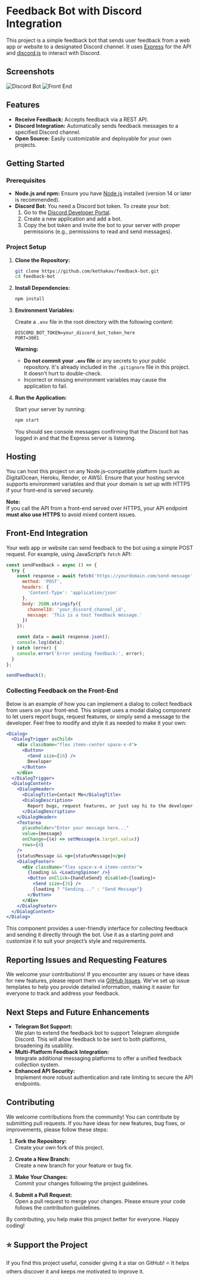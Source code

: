 # Feedback Bot with Discord Integration

This project is a simple feedback bot that sends user feedback from a web app or website to a designated Discord channel. It uses [Express](https://expressjs.com/) for the API and [discord.js](https://discord.js.org/#/) to interact with Discord.

## Screenshots
![Discord Bot](/media/images/Discord_eCo2YG0CIC.png)
![Front End](/media/images/zen_TrSZNMxWji.png)

## Features

- **Receive Feedback:** Accepts feedback via a REST API.
- **Discord Integration:** Automatically sends feedback messages to a specified Discord channel.
- **Open Source:** Easily customizable and deployable for your own projects.

## Getting Started

### Prerequisites

- **Node.js and npm:** Ensure you have [Node.js](https://nodejs.org/) installed (version 14 or later is recommended).
- **Discord Bot:** You need a Discord bot token. To create your bot:
  1. Go to the [Discord Developer Portal](https://discord.com/developers/applications).
  2. Create a new application and add a bot.
  3. Copy the bot token and invite the bot to your server with proper permissions (e.g., permissions to read and send messages).

### Project Setup

1. **Clone the Repository:**

   ```bash
   git clone https://github.com/kethakav/feedback-bot.git
   cd feedback-bot
   ```

2. **Install Dependencies:**

   ```bash
   npm install
   ```

3. **Environment Variables:**

   Create a `.env` file in the root directory with the following content:

   ```dotenv
   DISCORD_BOT_TOKEN=your_discord_bot_token_here
   PORT=3001
   ```

   **Warning:**  
   - **Do not commit your `.env` file** or any secrets to your public repository. It's already included in the `.gitignore` file in this project. It doesn't hurt to double-check.
   - Incorrect or missing environment variables may cause the application to fail.

4. **Run the Application:**

   Start your server by running:

   ```bash
   npm start
   ```
   
   You should see console messages confirming that the Discord bot has logged in and that the Express server is listening.

## Hosting

You can host this project on any Node.js–compatible platform (such as DigitalOcean, Heroku, Render, or AWS). Ensure that your hosting service supports environment variables and that your domain is set up with HTTPS if your front-end is served securely.

**Note:**  
If you call the API from a front-end served over HTTPS, your API endpoint **must also use HTTPS** to avoid mixed content issues.

## Front-End Integration

Your web app or website can send feedback to the bot using a simple POST request. For example, using JavaScript’s `fetch` API:

```javascript
const sendFeedback = async () => {
  try {
    const response = await fetch('https://yourdomain.com/send-message', { // Use HTTPS if needed
      method: 'POST',
      headers: {
        'Content-Type': 'application/json'
      },
      body: JSON.stringify({
        channelId: 'your_discord_channel_id',
        message: 'This is a test feedback message.'
      })
    });

    const data = await response.json();
    console.log(data);
  } catch (error) {
    console.error('Error sending feedback:', error);
  }
};

sendFeedback();
```

### Collecting Feedback on the Front-End

Below is an example of how you can implement a dialog to collect feedback from users on your front-end. This snippet uses a modal dialog component to let users report bugs, request features, or simply send a message to the developer. Feel free to modify and style it as needed to make it your own:

```jsx
<Dialog>
  <DialogTrigger asChild>
    <div className="flex items-center space-x-4">
      <Button>
        <Send size={16} />
        Developer
      </Button>
    </div>
  </DialogTrigger>
  <DialogContent>
    <DialogHeader>
      <DialogTitle>Contact Me</DialogTitle>
      <DialogDescription>
        Report bugs, request features, or just say hi to the developer.
      </DialogDescription>
    </DialogHeader>
    <Textarea
      placeholder="Enter your message here..."
      value={message}
      onChange={(e) => setMessage(e.target.value)}
      rows={4}
    />
    {statusMessage && <p>{statusMessage}</p>}
    <DialogFooter>
      <div className="flex space-x-4 items-center">
        {loading && <LoadingSpinner />}
        <Button onClick={handleSend} disabled={loading}>
          <Send size={16} />
          {loading ? "Sending..." : "Send Message"}
        </Button>
      </div>
    </DialogFooter>
  </DialogContent>
</Dialog>
```

This component provides a user-friendly interface for collecting feedback and sending it directly through the bot. Use it as a starting point and customize it to suit your project’s style and requirements.

## Reporting Issues and Requesting Features

We welcome your contributions! If you encounter any issues or have ideas for new features, please report them via [GitHub Issues](https://github.com/kethakav/feedback-bot/issues). We've set up issue templates to help you provide detailed information, making it easier for everyone to track and address your feedback.

## Next Steps and Future Enhancements

- **Telegram Bot Support:**  
  We plan to extend the feedback bot to support Telegram alongside Discord. This will allow feedback to be sent to both platforms, broadening its usability.
- **Multi-Platform Feedback Integration:**  
  Integrate additional messaging platforms to offer a unified feedback collection system.
- **Enhanced API Security:**  
  Implement more robust authentication and rate limiting to secure the API endpoints.

## Contributing

We welcome contributions from the community! You can contribute by submitting pull requests. If you have ideas for new features, bug fixes, or improvements, please follow these steps:

1. **Fork the Repository:**  
   Create your own fork of this project.

2. **Create a New Branch:**  
   Create a new branch for your feature or bug fix.

3. **Make Your Changes:**  
   Commit your changes following the project guidelines.

4. **Submit a Pull Request:**  
   Open a pull request to merge your changes. Please ensure your code follows the contribution guidelines.

By contributing, you help make this project better for everyone. Happy coding!

## ⭐ Support the Project

If you find this project useful, consider giving it a star on GitHub! ⭐ It helps others discover it and keeps me motivated to improve it.